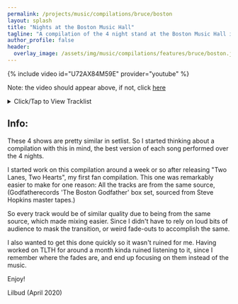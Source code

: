 ```yaml
---
permalink: /projects/music/compilations/bruce/boston
layout: splash
title: "Nights at the Boston Music Hall"
tagline: "A compilation of the 4 night stand at the Boston Music Hall in March of 1977 (Released April 2020)"
author_profile: false
header:
  overlay_image: /assets/img/music/compilations/features/bruce/boston.jpg
---
```


{% include video id="U72AX84M59E" provider="youtube" %}

Note: the video should appear above, if not, click [here](https://www.youtube.com/watch?v=U72AX84M59E)

<details>
<summary>Click/Tap to View Tracklist</summary>
<pre>
<code>
Disc 1:
01 - Night - (March 22, 1977)
02 - Don't Look Back - (March 22, 1977)
03 - Spirit In The Night - (March 22, 1977)
04 - It's My Life - (March 22, 1977)
05 - Incident On 57th Street - (March 25, 1977)
06 - Thunder Road - (March 23, 1977)
07 - Mona - She's The One - (March 24, 1977)

Disc 2:
01 - Tenth Avenue Freeze-Out - (March 24, 1977)
02 - Action In The Streets - (March 22, 1977)
03 - Growin' Up - (March 23, 1977)
04 - It's Hard To Be A Saint In The City - (March 25, 1977)
05 - Backstreets - (March 25, 1977)
06 - Jungleland - (March 23, 1977)
07 - Rosalita (Come Out Tonight) - (March 25, 1977)

Disc 3:
01 - Born To Run - (March 23, 1977)
02 - The Promise - (March 22, 1977)
03 - Quarter To Three - (March 22, 1977)
04 - Little Latin Lupe Lu - (March 25, 1977)
05 - You Can't Sit Down - (March 25, 1977)
06 - (Your Love Keeps Lifting Me) Higher And Higher - (March 25, 1977)
</code>
</pre>
</details>

## Info:

These 4 shows are pretty similar in setlist. So I started thinking about a compilation with this in mind, the best version of each song performed over the 4 nights.

I started work on this compilation around a week or so after releasing "Two Lanes, Two Hearts", my first fan compilation. This one was remarkably easier to make for one reason: All the tracks are from the same source, (Godfatherecords 'The Boston Godfather' box set, sourced from Steve Hopkins master tapes.)

So every track would be of similar quality due to being from the same source, which made mixing easier. Since I didn't have to rely on loud bits of audience to mask the transition, or weird fade-outs to accomplish the same.

I also wanted to get this done quickly so it wasn't ruined for me. Having worked on TLTH for around a month kinda ruined listening to it, since I remember where the fades are, and end up focusing on them instead of the music.

Enjoy!

Lilbud (April 2020)
